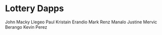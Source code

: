 # Lottery Dapps
John Macky Llegeo
Paul Kristain Erandio
Mark Renz Manalo
Justine Mervic Berango
Kevin Perez

